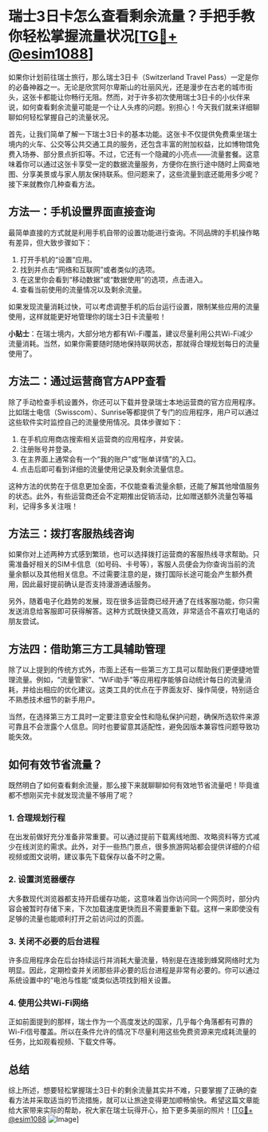 # 瑞士3日卡怎么查看剩余流量？手把手教你轻松掌握流量状况[[TG💪+ @esim1088](https://t.me/s/esim1088)]

如果你计划前往瑞士旅行，那么瑞士3日卡（Switzerland Travel Pass）一定是你的必备神器之一。无论是欣赏阿尔卑斯山的壮丽风光，还是漫步在古老的城市街头，这张卡都能让你畅行无阻。然而，对于许多初次使用瑞士3日卡的小伙伴来说，如何查看剩余流量可能是一个让人头疼的问题。别担心！今天我们就来详细聊聊如何轻松掌握自己的流量状况。

首先，让我们简单了解一下瑞士3日卡的基本功能。这张卡不仅提供免费乘坐瑞士境内的火车、公交等公共交通工具的服务，还包含丰富的附加权益，比如博物馆免费入场券、部分景点折扣等。不过，它还有一个隐藏的小亮点——流量套餐。这意味着你可以通过这张卡享受一定的数据流量服务，方便你在旅行途中随时上网查地图、分享美景或与家人朋友保持联系。但问题来了，这些流量到底还能用多少呢？接下来就教你几种查看方法。

## 方法一：手机设置界面直接查询

最简单直接的方式就是利用手机自带的设置功能进行查询。不同品牌的手机操作略有差异，但大致步骤如下：

1. 打开手机的“设置”应用。
2. 找到并点击“网络和互联网”或者类似的选项。
3. 在这里你会看到“移动数据”或“数据使用”的选项，点击进入。
4. 查看当前使用的流量情况以及剩余流量。

如果发现流量消耗过快，可以考虑调整手机的后台运行设置，限制某些应用的流量使用，这样就能更好地管理你的瑞士3日卡流量啦！

**小贴士**：在瑞士境内，大部分地方都有Wi-Fi覆盖，建议尽量利用公共Wi-Fi减少流量消耗。当然，如果你需要随时随地保持联网状态，那就得合理规划每日的流量使用了。

## 方法二：通过运营商官方APP查看

除了手动检查手机设置外，你还可以下载并登录瑞士本地运营商的官方应用程序。比如瑞士电信（Swisscom）、Sunrise等都提供了专门的应用程序，用户可以通过这些软件实时监控自己的流量使用情况。具体步骤如下：

1. 在手机应用商店搜索相关运营商的应用程序，并安装。
2. 注册账号并登录。
3. 在主界面上通常会有一个“我的账户”或“账单详情”的入口。
4. 点击后即可看到详细的流量使用记录及剩余流量信息。

这种方法的优势在于信息更加全面，不仅能查看流量余额，还能了解其他增值服务的状态。此外，有些运营商还会不定期推出促销活动，比如赠送额外流量包等福利，记得多多关注哦！

## 方法三：拨打客服热线咨询

如果你对上述两种方式感到繁琐，也可以选择拨打运营商的客服热线寻求帮助。只需准备好相关的SIM卡信息（如号码、卡号等），客服人员便会为你查询当前的流量余额以及其他相关信息。不过需要注意的是，拨打国际长途可能会产生额外费用，因此最好提前确认是否支持漫游通话服务。

另外，随着电子化趋势的发展，现在很多运营商已经开通了在线客服功能，你只需发送消息给客服即可获得解答。这种方式既快捷又高效，非常适合不喜欢打电话的朋友尝试。

## 方法四：借助第三方工具辅助管理

除了以上提到的传统方式外，市面上还有一些第三方工具可以帮助我们更便捷地管理流量。例如，“流量管家”、“WiFi助手”等应用程序能够自动统计每日的流量消耗，并给出相应的优化建议。这类工具的优点在于界面友好、操作简便，特别适合不熟悉技术细节的新手用户。

当然，在选择第三方工具时一定要注意安全性和隐私保护问题，确保所选软件来源可靠且不会泄露个人信息。同时也要留意其适配性，避免因版本兼容性问题导致功能失效。

## 如何有效节省流量？

既然明白了如何查看剩余流量，那么接下来就聊聊如何有效地节省流量吧！毕竟谁都不想刚买完卡就发现流量不够用了呢？

### 1. 合理规划行程
在出发前做好充分准备非常重要。可以通过提前下载离线地图、攻略资料等方式减少在线浏览的需求。此外，对于一些热门景点，很多旅游网站都会提供详细的介绍视频或图文说明，建议事先下载保存以备不时之需。

### 2. 设置浏览器缓存
大多数现代浏览器都支持开启缓存功能，这意味着当你访问同一个网页时，部分内容会被暂时存储下来，下次加载速度更快而且不需要重新下载。这样一来即使没有足够的流量也能顺利打开之前访问过的页面。

### 3. 关闭不必要的后台进程
许多应用程序会在后台持续运行并消耗大量流量，特别是在连接到蜂窝网络时尤为明显。因此，定期检查并关闭那些非必要的后台进程是非常有必要的。你可以通过系统设置中的“电池与性能”或类似选项找到相关设置。

### 4. 使用公共Wi-Fi网络
正如前面提到的那样，瑞士作为一个高度发达的国家，几乎每个角落都有可靠的Wi-Fi信号覆盖。所以在条件允许的情况下尽量利用这些免费资源来完成耗流量的任务，比如观看视频、下载文件等。

## 总结

综上所述，想要轻松掌握瑞士3日卡的剩余流量其实并不难，只要掌握了正确的查看方法并采取适当的节流措施，就可以让旅途变得更加顺畅愉快。希望这篇文章能给大家带来实际的帮助，祝大家在瑞士玩得开心，拍下更多美丽的照片！[[TG💪+ @esim1088](https://t.me/s/esim1088) ![Image](https://i.postimg.cc/4NQfJmqS/Snipaste-2025-05-13-00-14-12.png)]